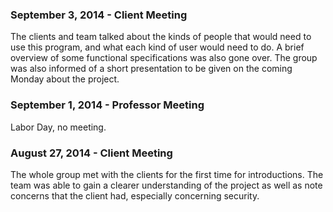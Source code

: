 ### September 3, 2014 - Client Meeting

The clients and team talked about the kinds of people that would need to use this program, and what each kind of user would need to do.  A brief overview of some functional specifications was also gone over.  The group was also informed of a short presentation to be given on the coming Monday about the project.


### September 1, 2014 - Professor Meeting

Labor Day, no meeting.


### August 27, 2014 - Client Meeting

The whole group met with the clients for the first time for introductions.  The team was able to gain a clearer understanding of the project as well as note concerns that the client had, especially concerning security.